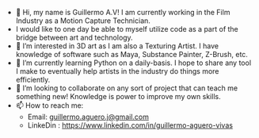 - 👋 Hi, my name is Guillermo A.V! I am currently working in the Film Industry as a Motion Capture Technician. 
- I would like to one day be able to myself utilize code as a part of the bridge between art and technology. 
- 👀 I’m interested in 3D art as I am also a Texturing Artist. I have knowledge of software such as Maya, Substance Painter, Z-Brush, etc.
- 🌱 I’m currently learning Python on a daily-basis. I hope to share any tool I make to eventually help artists in the industry do things more efficiently.
- 💞️ I’m looking to collaborate on any sort of project that can teach me something new! Knowledge is power to improve my own skills.
- 📫 How to reach me:
    - Email: guillermo.aguero.j@gmail.com
    - LinkeDin : https://www.linkedin.com/in/guillermo-aguero-vivas
